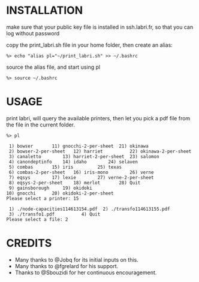 INSTALLATION
============

make sure that your public key file is installed in ssh.labri.fr, so that you can log without password

copy the print_labri.sh file in your home folder, then create an alias:
```
%> echo "alias pl="~/print_labri.sh" >> ~/.bashrc
```
source the alias file, and start using pl
```
%> source ~/.bashrc
```

USAGE
=====

print labri, will query the available printers, then let you pick a pdf file from the file in the current folder.
```
%> pl

 1) bowser		 11) gnocchi-2-per-sheet  21) okinawa
 2) bowser-2-per-sheet	 12) harriet		  22) okinawa-2-per-sheet
 3) canaletto		 13) harriet-2-per-sheet  23) salomon
 4) canondeptinfo	 14) idaho		  24) selaven
 5) combas		 15) iris		  25) texas
 6) combas-2-per-sheet	 16) iris-mono		  26) verne
 7) eqsys		 17) lexie		  27) verne-2-per-sheet
 8) eqsys-2-per-sheet	 18) merlot		  28) Quit
 9) gainsborough	 19) okidoki
10) gnocchi		 20) okidoki-2-per-sheet
Please select a printer: 15

 1) ./node-capacities114613154.pdf	2) ./transfo114613155.pdf
 3) ./transfo1.pdf			4) Quit
Please select a file: 2
```


CREDITS
=======

* Many thanks to @Jobq for its initial inputs on this.
* Many thanks to @fgrelard  for his support.
* Thanks to @Sbouzidi for her continuous encouragement.


